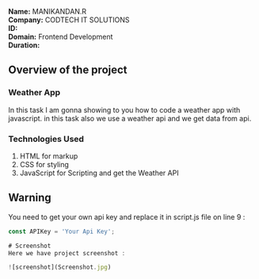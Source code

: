 **Name:** MANIKANDAN.R <br />
**Company:** CODTECH IT SOLUTIONS <br />
**ID:** <br />
**Domain:** Frontend Development <br />
**Duration:** <br />

## Overview of the project

### Weather App
In this task  I am gonna showing to you how to code a weather app with javascript. in this task also we use a weather api and we get data from api.

### Technologies Used
1. HTML for markup
2. CSS for styling
3. JavaScript for Scripting and get the Weather API

## Warning
You need to get your own api key and replace it in script.js file on line 9 :

```javascript
const APIKey = 'Your Api Key';

# Screenshot
Here we have project screenshot :

![screenshot](Screenshot.jpg)
